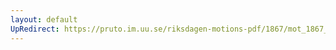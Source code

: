 ```yaml
---
layout: default
UpRedirect: https://pruto.im.uu.se/riksdagen-motions-pdf/1867/mot_1867__ak__118.pdf
---
```

